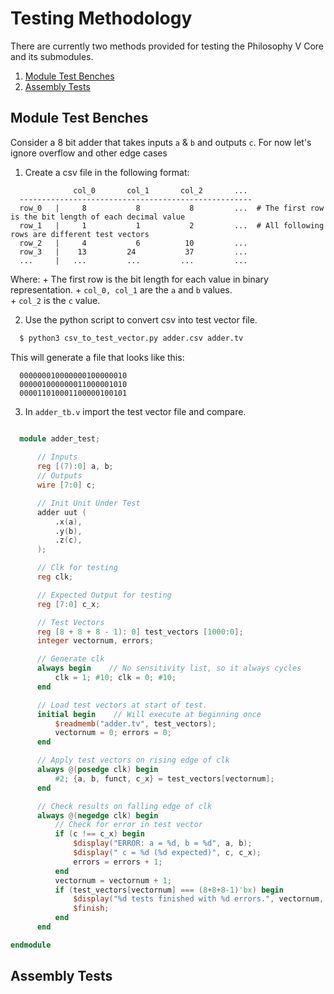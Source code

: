 # Testing Methodology

There are currently two methods provided for testing the Philosophy V Core and its submodules.
1) [Module Test Benches](#module_tb)
2) [Assembly Tests](#assembly_tests)

## <a name=m#odule_tb></a>Module Test Benches
Consider a 8 bit adder that takes inputs `a` & `b` and outputs `c`. For now let's ignore overflow and other edge cases

  1. Create a csv file in the following format:
  ```
                col_0       col_1       col_2       ...
    ----------------------------------------------------
    row_0   |     8           8           8         ...  # The first row is the bit length of each decimal value
    row_1   |     1           1           2         ...  # All following rows are different test vectors
    row_2   |     4           6          10         ...
    row_3   |    13         24           37         ...
    ...     |   ...         ...         ...         ...
  ```
  
  Where:
    + The first row is the bit length for each value in binary representation.
    + ```col_0, col_1``` are the ```a``` and ```b``` values.  
    + ```col_2``` is the ```c``` value.
    
  2. Use the python script to convert csv into test vector file.
  ``` bash
    $ python3 csv_to_test_vector.py adder.csv adder.tv
  ```
  
  This will generate a file that looks like this:
  ```
    000000010000000100000010
    000001000000011000001010
    000011010001100000100101
  ```
  
  3. In ```adder_tb.v``` import the test vector file and compare.
  
  ``` verilog
  
    module adder_test;
    
        // Inputs 
        reg [(7):0] a, b;
        // Outputs
        wire [7:0] c;

        // Init Unit Under Test
        adder uut (
            .x(a),
            .y(b),
            .z(c),
        );

        // Clk for testing
        reg clk;

        // Expected Output for testing
        reg [7:0] c_x;

        // Test Vectors
        reg [8 + 8 + 8 - 1): 0] test_vectors [1000:0];
        integer vectornum, errors;

        // Generate clk
        always begin    // No sensitivity list, so it always cycles
            clk = 1; #10; clk = 0; #10;
        end

        // Load test vectors at start of test.
        initial begin    // Will execute at beginning once
            $readmemb("adder.tv", test_vectors);
            vectornum = 0; errors = 0;
        end

        // Apply test vectors on rising edge of clk
        always @(posedge clk) begin
            #2; {a, b, funct, c_x} = test_vectors[vectornum];
        end

        // Check results on falling edge of clk
        always @(negedge clk) begin
            // Check for error in test vector
            if (c !== c_x) begin
                $display("ERROR: a = %d, b = %d", a, b);
                $display(" c = %d (%d expected)", c, c_x);
                errors = errors + 1;
            end
            vectornum = vectornum + 1;
            if (test_vectors[vectornum] === (8+8+8-1)'bx) begin
                $display("%d tests finished with %d errors.", vectornum, errors);
                $finish;
            end  
        end

  endmodule

  ```
  ## <a name=#assembly_tests></a>Assembly Tests
  
